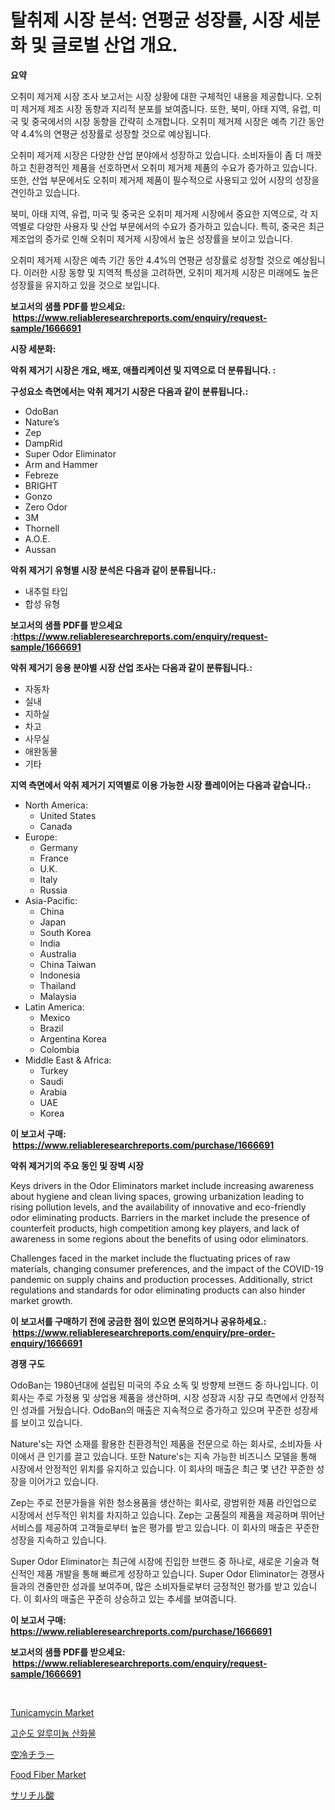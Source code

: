 <p><h1>탈취제 시장 분석: 연평균 성장률, 시장 세분화 및 글로벌 산업 개요.</h1></p><p><strong>요약</strong></p>
<p><p>오취미 제거제 시장 조사 보고서는 시장 상황에 대한 구체적인 내용을 제공합니다. 오취미 제거제 제조 시장 동향과 지리적 분포를 보여줍니다. 또한, 북미, 아태 지역, 유럽, 미국 및 중국에서의 시장 동향을 간략히 소개합니다. 오취미 제거제 시장은 예측 기간 동안 약 4.4%의 연평균 성장률로 성장할 것으로 예상됩니다.</p><p>오취미 제거제 시장은 다양한 산업 분야에서 성장하고 있습니다. 소비자들이 좀 더 깨끗하고 친환경적인 제품을 선호하면서 오취미 제거제 제품의 수요가 증가하고 있습니다. 또한, 산업 부문에서도 오취미 제거제 제품이 필수적으로 사용되고 있어 시장의 성장을 견인하고 있습니다.</p><p>북미, 아태 지역, 유럽, 미국 및 중국은 오취미 제거제 시장에서 중요한 지역으로, 각 지역별로 다양한 사용자 및 산업 부문에서의 수요가 증가하고 있습니다. 특히, 중국은 최근 제조업의 증가로 인해 오취미 제거제 시장에서 높은 성장률을 보이고 있습니다.</p><p>오취미 제거제 시장은 예측 기간 동안 4.4%의 연평균 성장률로 성장할 것으로 예상됩니다. 이러한 시장 동향 및 지역적 특성을 고려하면, 오취미 제거제 시장은 미래에도 높은 성장률을 유지하고 있을 것으로 보입니다.</p></p>
<p><strong>보고서의 샘플 PDF를 받으세요: &nbsp;<a href="https://www.reliableresearchreports.com/enquiry/request-sample/1666691">https://www.reliableresearchreports.com/enquiry/request-sample/1666691</a></strong></p>
<p><strong>시장 세분화:</strong></p>
<p><strong> 악취 제거기 시장은 개요, 배포, 애플리케이션 및 지역으로 더 분류됩니다. :</strong></p>
<p><strong>구성요소 측면에서는 악취 제거기 시장은 다음과 같이 분류됩니다.:</strong></p>
<p><ul><li>OdoBan</li><li>Nature’s</li><li>Zep</li><li>DampRid</li><li>Super Odor Eliminator</li><li>Arm and Hammer</li><li>Febreze</li><li>BRIGHT</li><li>Gonzo</li><li>Zero Odor</li><li>3M</li><li>Thornell</li><li>A.O.E.</li><li>Aussan</li></ul></p>
<p><strong> 악취 제거기 유형별 시장 분석은 다음과 같이 분류됩니다.:</strong></p>
<p><ul><li>내추럴 타입</li><li>합성 유형</li></ul></p>
<p><strong>보고서의 샘플 PDF를 받으세요 :<a href="https://www.reliableresearchreports.com/enquiry/request-sample/1666691">https://www.reliableresearchreports.com/enquiry/request-sample/1666691</a></strong></p>
<p><strong> 악취 제거기 응용 분야별 시장 산업 조사는 다음과 같이 분류됩니다.:</strong></p>
<p><ul><li>자동차</li><li>실내</li><li>지하실</li><li>차고</li><li>사무실</li><li>애완동물</li><li>기타</li></ul></p>
<p><strong>지역 측면에서 악취 제거기 지역별로 이용 가능한 시장 플레이어는 다음과 같습니다.:</strong></p>
<p><ul>
    <li>
        North America:
        <ul>
            <li>United States</li>
            <li>Canada</li>
        </ul>
    </li>
    <li>
        Europe:
        <ul>
            <li>Germany</li>
            <li>France</li>
            <li>U.K.</li>
            <li>Italy</li>
            <li>Russia</li>
        </ul>
    </li>
    <li>
        Asia-Pacific:
        <ul>
            <li>China</li>
            <li>Japan</li>
            <li>South Korea</li>
            <li>India</li>
            <li>Australia</li>
            <li>China Taiwan</li>
            <li>Indonesia</li>
            <li>Thailand</li>
            <li>Malaysia</li>
        </ul>
    </li>
    <li>
        Latin America:
        <ul>
            <li>Mexico</li>
            <li>Brazil</li>
            <li>Argentina Korea</li>
            <li>Colombia</li>
        </ul>
    </li>
    <li>
        Middle East & Africa:
        <ul>
            <li>Turkey</li>
            <li>Saudi</li>
            <li>Arabia</li>
            <li>UAE</li>
            <li>Korea</li>
        </ul>
    </li>
    </ul></p>
<p><strong>이 보고서 구매: &nbsp;<a href="https://www.reliableresearchreports.com/purchase/1666691">https://www.reliableresearchreports.com/purchase/1666691</a></strong></p>
<p><strong>악취 제거기의 주요 동인 및 장벽 시장</strong></p>
<p><p>Keys drivers in the Odor Eliminators market include increasing awareness about hygiene and clean living spaces, growing urbanization leading to rising pollution levels, and the availability of innovative and eco-friendly odor eliminating products. Barriers in the market include the presence of counterfeit products, high competition among key players, and lack of awareness in some regions about the benefits of using odor eliminators.</p><p>Challenges faced in the market include the fluctuating prices of raw materials, changing consumer preferences, and the impact of the COVID-19 pandemic on supply chains and production processes. Additionally, strict regulations and standards for odor eliminating products can also hinder market growth.</p></p>
<p><strong>이 보고서를 구매하기 전에 궁금한 점이 있으면 문의하거나 공유하세요.: &nbsp;<a href="https://www.reliableresearchreports.com/enquiry/pre-order-enquiry/1666691">https://www.reliableresearchreports.com/enquiry/pre-order-enquiry/1666691</a></strong></p>
<p><strong>경쟁 구도</strong></p>
<p><p>OdoBan는 1980년대에 설립된 미국의 주요 소독 및 방향제 브랜드 중 하나입니다. 이 회사는 주로 가정용 및 상업용 제품을 생산하며, 시장 성장과 시장 규모 측면에서 안정적인 성과를 거뒀습니다. OdoBan의 매출은 지속적으로 증가하고 있으며 꾸준한 성장세를 보이고 있습니다.</p><p>Nature's는 자연 소재를 활용한 친환경적인 제품을 전문으로 하는 회사로, 소비자들 사이에서 큰 인기를 끌고 있습니다. 또한 Nature's는 지속 가능한 비즈니스 모델을 통해 시장에서 안정적인 위치를 유지하고 있습니다. 이 회사의 매출은 최근 몇 년간 꾸준한 성장을 이어가고 있습니다.</p><p>Zep는 주로 전문가들을 위한 청소용품을 생산하는 회사로, 광범위한 제품 라인업으로 시장에서 선두적인 위치를 차지하고 있습니다. Zep는 고품질의 제품을 제공하며 뛰어난 서비스를 제공하여 고객들로부터 높은 평가를 받고 있습니다. 이 회사의 매출은 꾸준한 성장을 지속하고 있습니다.</p><p>Super Odor Eliminator는 최근에 시장에 진입한 브랜드 중 하나로, 새로운 기술과 혁신적인 제품 개발을 통해 빠르게 성장하고 있습니다. Super Odor Eliminator는 경쟁사들과의 견줄만한 성과를 보여주며, 많은 소비자들로부터 긍정적인 평가를 받고 있습니다. 이 회사의 매출은 꾸준히 상승하고 있는 추세를 보여줍니다.</p></p>
<p><strong>이 보고서 구매: &nbsp; <a href="https://www.reliableresearchreports.com/purchase/1666691">https://www.reliableresearchreports.com/purchase/1666691</a></strong></p>
<p><strong>보고서의 샘플 PDF를 받으세요: &nbsp;<a href="https://www.reliableresearchreports.com/enquiry/request-sample/1666691">https://www.reliableresearchreports.com/enquiry/request-sample/1666691</a></strong><strong></strong></p>
<p>&nbsp;</p>
<p><p><a href="https://issuu.com/reportprime-2/docs/tunicamycin-market-size-2030.pptx">Tunicamycin Market</a></p><p><a href="https://github.com/jntpkh496620/Market-Research-Report-List-1/blob/main/9986648190780.md">고순도 알루미늄 산화물</a></p><p><a href="https://github.com/bevdtkn4419963/Market-Research-Report-List-1/blob/main/3073176190936.md">空冷チラー</a></p><p><a href="https://view.publitas.com/reportprime-1/food-fiber-market-size-furnishes-valuable-information-encompassing-market-share-market-trends-and-projections-spanning-from-2024-to-2031/">Food Fiber Market</a></p><p><a href="https://github.com/lababdou/Market-Research-Report-List-2/blob/main/4994932190935.md">サリチル酸</a></p></p>